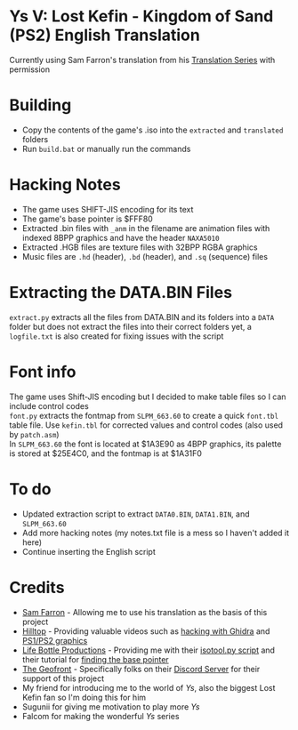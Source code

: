 # Ys V: Lost Kefin - Kingdom of Sand (PS2) English Translation
Currently using Sam Farron's translation from his [Translation Series](https://www.youtube.com/watch?v=LfZZPwIdhzg&list=PLoD4gkRCJkUcgfpU5puBqYy5DX-RJK--b) with permission

# Building
- Copy the contents of the game's .iso into the `extracted` and `translated` folders
- Run `build.bat` or manually run the commands

# Hacking Notes
- The game uses SHIFT-JIS encoding for its text
- The game's base pointer is $FFF80
- Extracted .bin files with `_anm` in the filename are animation files with indexed 8BPP graphics and have the header `NAXA5010`
- Extracted .HGB files are texture files with 32BPP RGBA graphics
- Music files are `.hd` (header), `.bd` (header), and `.sq` (sequence) files

# Extracting the DATA.BIN Files
`extract.py` extracts all the files from DATA.BIN and its folders into a `DATA` folder but does not extract the files into their correct folders yet, a `logfile.txt` is also created for fixing issues with the script

# Font info
The game uses Shift-JIS encoding but I decided to make table files so I can include control codes  
`font.py` extracts the fontmap from `SLPM_663.60` to create a quick `font.tbl` table file. Use `kefin.tbl` for corrected values and control codes (also used by `patch.asm`)  
In `SLPM_663.60` the font is located at $1A3E90 as 4BPP graphics, its palette is stored at $25E4C0, and the fontmap is at $1A31F0  

# To do
- Updated extraction script to extract `DATA0.BIN`, `DATA1.BIN`, and `SLPM_663.60`
- Add more hacking notes (my notes.txt file is a mess so I haven't added it here)
- Continue inserting the English script

# Credits
- [Sam Farron](https://www.youtube.com/@samfarron) - Allowing me to use his translation as the basis of this project
- [Hilltop](https://x.com/HilltopWorks) - Providing valuable videos such as [hacking with Ghidra](https://youtu.be/qCEZC3cPc1s) and [PS1/PS2 graphics](https://youtu.be/lePKUCYakqM)
- [Life Bottle Productions](https://www.lifebottle.org/#/) - Providing me with their [isotool.py script](https://github.com/lifebottle/PythonLib/blob/main/isotool.py) and their tutorial for [finding the base pointer](https://youtu.be/q5aEj-aSw50)
- [The Geofront](https://geofront.esterior.net/) - Specifically folks on their [Discord Server](https://discord.gg/sXx2Ck6Cxn) for their support of this project
- My friend for introducing me to the world of *Ys*, also the biggest Lost Kefin fan so I'm doing this for him
- Sugunii for giving me motivation to play more *Ys*
- Falcom for making the wonderful *Ys* series

